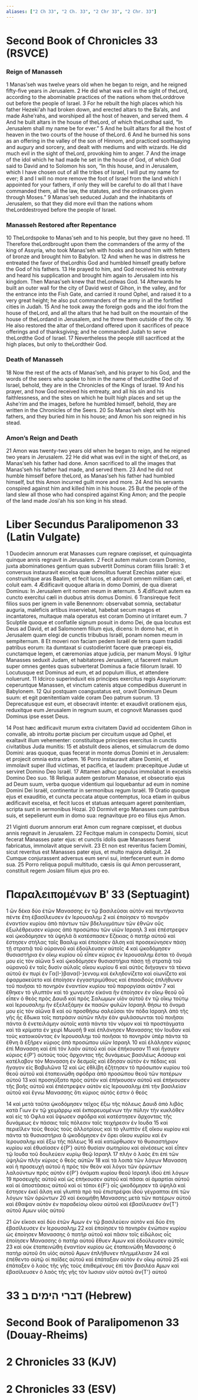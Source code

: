 ```yaml
---
aliases: ["2 Ch 33", "2 Ch. 33", "2 Chr 33", "2 Chr. 33"]
---
```



# Second Book of Chronicles 33 (RSVCE)

### Reign of Manasseh
1 Manasʹseh was twelve years old when he began to reign, and he reigned fifty-five years in Jerusalem.
2 He did what was evil in the sight of theLord, according to the abominable practices of the nations whom theLorddrove out before the people of Israel.
3 For he rebuilt the high places which his father Hezekiʹah had broken down, and erected altars to the Baʹals, and made Asheʹrahs, and worshiped all the host of heaven, and served them.
4 And he built altars in the house of theLord, of which theLordhad said, “In Jerusalem shall my name be for ever.”
5 And he built altars for all the host of heaven in the two courts of the house of theLord.
6 And he burned his sons as an offering in the valley of the son of Hinnom, and practiced soothsaying and augury and sorcery, and dealt with mediums and with wizards. He did much evil in the sight of theLord, provoking him to anger.
7 And the image of the idol which he had made he set in the house of God, of which God said to David and to Solomon his son, “In this house, and in Jerusalem, which I have chosen out of all the tribes of Israel, I will put my name for ever;
8 and I will no more remove the foot of Israel from the land which I appointed for your fathers, if only they will be careful to do all that I have commanded them, all the law, the statutes, and the ordinances given through Moses.”
9 Manasʹseh seduced Judah and the inhabitants of Jerusalem, so that they did more evil than the nations whom theLorddestroyed before the people of Israel.
### Manasseh Restored after Repentance
10 TheLordspoke to Manasʹseh and to his people, but they gave no heed.
11 Therefore theLordbrought upon them the commanders of the army of the king of Assyria, who took Manasʹseh with hooks and bound him with fetters of bronze and brought him to Babylon.
12 And when he was in distress he entreated the favor of theLordhis God and humbled himself greatly before the God of his fathers.
13 He prayed to him, and God received his entreaty and heard his supplication and brought him again to Jerusalem into his kingdom. Then Manasʹseh knew that theLordwas God.
14 Afterwards he built an outer wall for the city of David west of Gihon, in the valley, and for the entrance into the Fish Gate, and carried it round Ophel, and raised it to a very great height; he also put commanders of the army in all the fortified cities in Judah.
15 And he took away the foreign gods and the idol from the house of theLord, and all the altars that he had built on the mountain of the house of theLordand in Jerusalem, and he threw them outside of the city.
16 He also restored the altar of theLordand offered upon it sacrifices of peace offerings and of thanksgiving; and he commanded Judah to serve theLordthe God of Israel.
17 Nevertheless the people still sacrificed at the high places, but only to theLordtheir God.
### Death of Manasseh
18 Now the rest of the acts of Manasʹseh, and his prayer to his God, and the words of the seers who spoke to him in the name of theLordthe God of Israel, behold, they are in the Chronicles of the Kings of Israel.
19 And his prayer, and how God received his entreaty, and all his sin and his faithlessness, and the sites on which he built high places and set up the Asheʹrim and the images, before he humbled himself, behold, they are written in the Chronicles of the Seers.
20 So Manasʹseh slept with his fathers, and they buried him in his house; and Amon his son reigned in his stead.
### Amon’s Reign and Death
21 Amon was twenty-two years old when he began to reign, and he reigned two years in Jerusalem.
22 He did what was evil in the sight of theLord, as Manasʹseh his father had done. Amon sacrificed to all the images that Manasʹseh his father had made, and served them.
23 And he did not humble himself before theLord, as Manasʹseh his father had humbled himself, but this Amon incurred guilt more and more.
24 And his servants conspired against him and killed him in his house.
25 But the people of the land slew all those who had conspired against King Amon; and the people of the land made Josiʹah his son king in his stead.


# Liber Secundus Paralipomenon 33 (Latin Vulgate)

1 Duodecim annorum erat Manasses cum regnare cœpisset, et quinquaginta quinque annis regnavit in Jerusalem.
2 Fecit autem malum coram Domino, juxta abominationes gentium quas subvertit Dominus coram filiis Israël:
3 et conversus instauravit excelsa quæ demolitus fuerat Ezechias pater ejus: construxitque aras Baalim, et fecit lucos, et adoravit omnem militiam cæli, et coluit eam.
4 Ædificavit quoque altaria in domo Domini, de qua dixerat Dominus: In Jerusalem erit nomen meum in æternum.
5 Ædificavit autem ea cuncto exercitui cæli in duobus atriis domus Domini.
6 Transireque fecit filios suos per ignem in valle Benennom: observabat somnia, sectabatur auguria, maleficis artibus inserviebat, habebat secum magos et incantatores, multaque mala operatus est coram Domino ut irritaret eum.
7 Sculptile quoque et conflatile signum posuit in domo Dei, de qua locutus est Deus ad David, et ad Salomonem filium ejus, dicens: In domo hac, et in Jerusalem quam elegi de cunctis tribubus Israël, ponam nomen meum in sempiternum.
8 Et moveri non faciam pedem Israël de terra quam tradidi patribus eorum: ita dumtaxat si custodierint facere quæ præcepi eis, cunctamque legem, et cæremonias atque judicia, per manum Moysi.
9 Igitur Manasses seduxit Judam, et habitatores Jerusalem, ut facerent malum super omnes gentes quas subverterat Dominus a facie filiorum Israël.
10 Locutusque est Dominus ad eum, et ad populum illius, et attendere noluerunt.
11 Idcirco superinduxit eis principes exercitus regis Assyriorum: ceperuntque Manassen, et vinctum catenis atque compedibus duxerunt in Babylonem.
12 Qui postquam coangustatus est, oravit Dominum Deum suum: et egit pœnitentiam valde coram Deo patrum suorum.
13 Deprecatusque est eum, et obsecravit intente: et exaudivit orationem ejus, reduxitque eum Jerusalem in regnum suum, et cognovit Manasses quod Dominus ipse esset Deus.

14 Post hæc ædificavit murum extra civitatem David ad occidentem Gihon in convalle, ab introitu portæ piscium per circuitum usque ad Ophel, et exaltavit illum vehementer: constituitque principes exercitus in cunctis civitatibus Juda munitis:
15 et abstulit deos alienos, et simulacrum de domo Domini: aras quoque, quas fecerat in monte domus Domini et in Jerusalem: et projecit omnia extra urbem.
16 Porro instauravit altare Domini, et immolavit super illud victimas, et pacifica, et laudem: præcepitque Judæ ut serviret Domino Deo Israël.
17 Attamen adhuc populus immolabat in excelsis Domino Deo suo.
18 Reliqua autem gestorum Manasse, et obsecratio ejus ad Deum suum, verba quoque videntium qui loquebantur ad eum in nomine Domini Dei Israël, continentur in sermonibus regum Israël.
19 Oratio quoque ejus et exauditio, et cuncta peccata atque contemptus, loca etiam in quibus ædificavit excelsa, et fecit lucos et statuas antequam ageret pœnitentiam, scripta sunt in sermonibus Hozai.
20 Dormivit ergo Manasses cum patribus suis, et sepelierunt eum in domo sua: regnavitque pro eo filius ejus Amon.

21 Viginti duorum annorum erat Amon cum regnare cœpisset, et duobus annis regnavit in Jerusalem.
22 Fecitque malum in conspectu Domini, sicut fecerat Manasses pater ejus: et cunctis idolis quæ Manasses fuerat fabricatus, immolavit atque servivit.
23 Et non est reveritus faciem Domini, sicut reveritus est Manasses pater ejus, et multo majora deliquit.
24 Cumque conjurassent adversus eum servi sui, interfecerunt eum in domo sua.
25 Porro reliqua populi multitudo, cæsis iis qui Amon percusserant, constituit regem Josiam filium ejus pro eo.


# Παραλειπομένων Βʹ 33 (Septuagint)

1 ὢν δέκα δύο ἐτῶν Μανασσης ἐν τῷ βασιλεῦσαι αὐτὸν καὶ πεντήκοντα πέντε ἔτη ἐβασίλευσεν ἐν Ιερουσαλημ
2 καὶ ἐποίησεν τὸ πονηρὸν ἐναντίον κυρίου ἀπὸ πάντων τῶν βδελυγμάτων τῶν ἐθνῶν οὓς ἐξωλέθρευσεν κύριος ἀπὸ προσώπου τῶν υἱῶν Ισραηλ
3 καὶ ἐπέστρεψεν καὶ ᾠκοδόμησεν τὰ ὑψηλά ἃ κατέσπασεν Εζεκιας ὁ πατὴρ αὐτοῦ καὶ ἔστησεν στήλας ταῖς Βααλιμ καὶ ἐποίησεν ἄλση καὶ προσεκύνησεν πάσῃ τῇ στρατιᾷ τοῦ οὐρανοῦ καὶ ἐδούλευσεν αὐτοῖς
4 καὶ ᾠκοδόμησεν θυσιαστήρια ἐν οἴκῳ κυρίου οὗ εἶπεν κύριος ἐν Ιερουσαλημ ἔσται τὸ ὄνομά μου εἰς τὸν αἰῶνα
5 καὶ ᾠκοδόμησεν θυσιαστήρια πάσῃ τῇ στρατιᾷ τοῦ οὐρανοῦ ἐν ταῖς δυσὶν αὐλαῖς οἴκου κυρίου
6 καὶ αὐτὸς διήγαγεν τὰ τέκνα αὐτοῦ ἐν πυρὶ ἐν Γα{I-}βανα{I-}εννομ καὶ ἐκληδονίζετο καὶ οἰωνίζετο καὶ ἐφαρμακεύετο καὶ ἐποίησεν ἐγγαστριμύθους καὶ ἐπαοιδούς ἐπλήθυνεν τοῦ ποιῆσαι τὸ πονηρὸν ἐναντίον κυρίου τοῦ παροργίσαι αὐτόν
7 καὶ ἔθηκεν τὸ γλυπτὸν καὶ τὸ χωνευτόν εἰκόνα ἣν ἐποίησεν ἐν οἴκῳ θεοῦ οὗ εἶπεν ὁ θεὸς πρὸς Δαυιδ καὶ πρὸς Σαλωμων υἱὸν αὐτοῦ ἐν τῷ οἴκῳ τούτῳ καὶ Ιερουσαλημ ἣν ἐξελεξάμην ἐκ πασῶν φυλῶν Ισραηλ θήσω τὸ ὄνομά μου εἰς τὸν αἰῶνα
8 καὶ οὐ προσθήσω σαλεῦσαι τὸν πόδα Ισραηλ ἀπὸ τῆς γῆς ἧς ἔδωκα τοῖς πατράσιν αὐτῶν πλὴν ἐὰν φυλάσσωνται τοῦ ποιῆσαι πάντα ἃ ἐνετειλάμην αὐτοῖς κατὰ πάντα τὸν νόμον καὶ τὰ προστάγματα καὶ τὰ κρίματα ἐν χειρὶ Μωυσῆ
9 καὶ ἐπλάνησεν Μανασσης τὸν Ιουδαν καὶ τοὺς κατοικοῦντας ἐν Ιερουσαλημ τοῦ ποιῆσαι τὸ πονηρὸν ὑπὲρ πάντα τὰ ἔθνη ἃ ἐξῆρεν κύριος ἀπὸ προσώπου υἱῶν Ισραηλ
10 καὶ ἐλάλησεν κύριος ἐπὶ Μανασση καὶ ἐπὶ τὸν λαὸν αὐτοῦ καὶ οὐκ ἐπήκουσαν
11 καὶ ἤγαγεν κύριος ἐ{P'} αὐτοὺς τοὺς ἄρχοντας τῆς δυνάμεως βασιλέως Ασσουρ καὶ κατέλαβον τὸν Μανασση ἐν δεσμοῖς καὶ ἔδησαν αὐτὸν ἐν πέδαις καὶ ἤγαγον εἰς Βαβυλῶνα
12 καὶ ὡς ἐθλίβη ἐζήτησεν τὸ πρόσωπον κυρίου τοῦ θεοῦ αὐτοῦ καὶ ἐταπεινώθη σφόδρα ἀπὸ προσώπου θεοῦ τῶν πατέρων αὐτοῦ
13 καὶ προσηύξατο πρὸς αὐτόν καὶ ἐπήκουσεν αὐτοῦ καὶ ἐπήκουσεν τῆς βοῆς αὐτοῦ καὶ ἐπέστρεψεν αὐτὸν εἰς Ιερουσαλημ ἐπὶ τὴν βασιλείαν αὐτοῦ καὶ ἔγνω Μανασσης ὅτι κύριος αὐτός ἐστιν ὁ θεός

14 καὶ μετὰ ταῦτα ᾠκοδόμησεν τεῖχος ἔξω τῆς πόλεως Δαυιδ ἀπὸ λιβὸς κατὰ Γιων ἐν τῷ χειμάρρῳ καὶ ἐκπορευομένων τὴν πύλην τὴν κυκλόθεν καὶ εἰς τὸ Οφλα καὶ ὕψωσεν σφόδρα καὶ κατέστησεν ἄρχοντας τῆς δυνάμεως ἐν πάσαις ταῖς πόλεσιν ταῖς τειχήρεσιν ἐν Ιουδα
15 καὶ περιεῖλεν τοὺς θεοὺς τοὺς ἀλλοτρίους καὶ τὸ γλυπτὸν ἐξ οἴκου κυρίου καὶ πάντα τὰ θυσιαστήρια ἃ ᾠκοδόμησεν ἐν ὄρει οἴκου κυρίου καὶ ἐν Ιερουσαλημ καὶ ἔξω τῆς πόλεως
16 καὶ κατώρθωσεν τὸ θυσιαστήριον κυρίου καὶ ἐθυσίασεν ἐ{P'} αὐτὸ θυσίαν σωτηρίου καὶ αἰνέσεως καὶ εἶπεν τῷ Ιουδα τοῦ δουλεύειν κυρίῳ θεῷ Ισραηλ
17 πλὴν ὁ λαὸς ἔτι ἐπὶ τῶν ὑψηλῶν πλὴν κύριος ὁ θεὸς αὐτῶν
18 καὶ τὰ λοιπὰ τῶν λόγων Μανασση καὶ ἡ προσευχὴ αὐτοῦ ἡ πρὸς τὸν θεὸν καὶ λόγοι τῶν ὁρώντων λαλούντων πρὸς αὐτὸν ἐ{P'} ὀνόματι κυρίου θεοῦ Ισραηλ ἰδοὺ ἐπὶ λόγων
19 προσευχῆς αὐτοῦ καὶ ὡς ἐπήκουσεν αὐτοῦ καὶ πᾶσαι αἱ ἁμαρτίαι αὐτοῦ καὶ αἱ ἀποστάσεις αὐτοῦ καὶ οἱ τόποι ἐ{F'} οἷς ᾠκοδόμησεν τὰ ὑψηλὰ καὶ ἔστησεν ἐκεῖ ἄλση καὶ γλυπτὰ πρὸ τοῦ ἐπιστρέψαι ἰδοὺ γέγραπται ἐπὶ τῶν λόγων τῶν ὁρώντων
20 καὶ ἐκοιμήθη Μανασσης μετὰ τῶν πατέρων αὐτοῦ καὶ ἔθαψαν αὐτὸν ἐν παραδείσῳ οἴκου αὐτοῦ καὶ ἐβασίλευσεν ἀν{T'} αὐτοῦ Αμων υἱὸς αὐτοῦ

21 ὢν εἴκοσι καὶ δύο ἐτῶν Αμων ἐν τῷ βασιλεύειν αὐτὸν καὶ δύο ἔτη ἐβασίλευσεν ἐν Ιερουσαλημ
22 καὶ ἐποίησεν τὸ πονηρὸν ἐνώπιον κυρίου ὡς ἐποίησεν Μανασσης ὁ πατὴρ αὐτοῦ καὶ πᾶσιν τοῖς εἰδώλοις οἷς ἐποίησεν Μανασσης ὁ πατὴρ αὐτοῦ ἔθυεν Αμων καὶ ἐδούλευσεν αὐτοῖς
23 καὶ οὐκ ἐταπεινώθη ἐναντίον κυρίου ὡς ἐταπεινώθη Μανασσης ὁ πατὴρ αὐτοῦ ὅτι υἱὸς αὐτοῦ Αμων ἐπλήθυνεν πλημμέλειαν
24 καὶ ἐπέθεντο αὐτῷ οἱ παῖδες αὐτοῦ καὶ ἐπάταξαν αὐτὸν ἐν οἴκῳ αὐτοῦ
25 καὶ ἐπάταξεν ὁ λαὸς τῆς γῆς τοὺς ἐπιθεμένους ἐπὶ τὸν βασιλέα Αμων καὶ ἐβασίλευσεν ὁ λαὸς τῆς γῆς τὸν Ιωσιαν υἱὸν αὐτοῦ ἀν{T'} αὐτοῦ


# 33 דברי הימים ב (Hebrew)


# Second Book of Paralipomenon 33 (Douay-Rheims)


# 2 Chronicles 33 (KJV)


# 2 Chronicles 33 (ESV)

